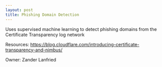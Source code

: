 ```yaml
---
layout: post
title: Phishing Domain Detection
---
```

Uses supervised machine learning to detect phishing domains from the Certificate Transparency log network

Resources: https://blog.cloudflare.com/introducing-certificate-transparency-and-nimbus/

Owner: Zander Lanfried
